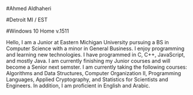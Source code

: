#Ahmed Aldhaheri

#Detroit MI / EST

#Windows 10 Home v.1511

Hello, I am a Junior at Eastern Michigan University pursuing a BS in Computer Science with a minor in General Business.
I enjoy programming and learning new technologies. I have programmed in C, C++, JavaScript, and mostly Java. I am currently finishing
my Junior courses and will become a Senior next semster. I am currently taking the following courses: Algorithms and Data Structures, 
Computer Organization II, Programming Languages, Applied Cryptography, and Statistics for Scientists and Engineers. In addition, I am 
proficient in English and Arabic. 
